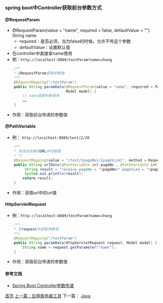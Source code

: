 ### spring boot中Controller获取前台参数方式

#### @RequestParam
* @RequestParam(value = "name", required = false, defaultValue = "") String name
    * required：是否必须，当为false的时候，允许不传这个参数
    * defaultValue：设置默认值
* 在controller中直接拿name使用
* 例：`http://localhost:8089/testParam?name=zhang`
```java
    /**
    * @RequestParam获取参数值
    **/
    @RequestMapping("/testParam")
    public String paramData(@RequestParam(value = "name", required = false, defaultValue = "") String name, 
                            Model model) {
        // name直接判断使用
        ……
    }
```
* 作用：获取前台传递的参数值

#### @PathVariable
* 例： `http://localhost:8089/test/2/20`
```java
    /**     
    * 测试动态接收URL中的数据     
    * */    
    @RequestMapping(value = "/test/{pageNo}/{pageSize}", method = RequestMethod.POST)    
    public String urlData(@PathVariable int pageNo , @PathVariable int pageSize){       
         String result = "receive pageNo = "+pageNo+" pageSize = "+pageSize;        
         System.out.println(result);        
        return result;    
    }
```
* 作用：获取url中的uri值

#### HttpServletRequest
* 例：`http://localhost:8089/testParam?name=zhang`
```java
    /**
    * 在request中获取参数值
    **/
    @RequestMapping("/testParam")
    public String paramData(HttpServletRequest request, Model model) {
        String name = request.getParameter("name");
    }
```
* 作用：获取前台传递的参数值


#### 参考文档
* [Spring Boot Controller参数传递](https://blog.csdn.net/jy02268879/article/details/82830789)

[首页](../../README.md) [上一篇：应用服务器工具](201906002.md) 下一篇： [Java](java.md)
